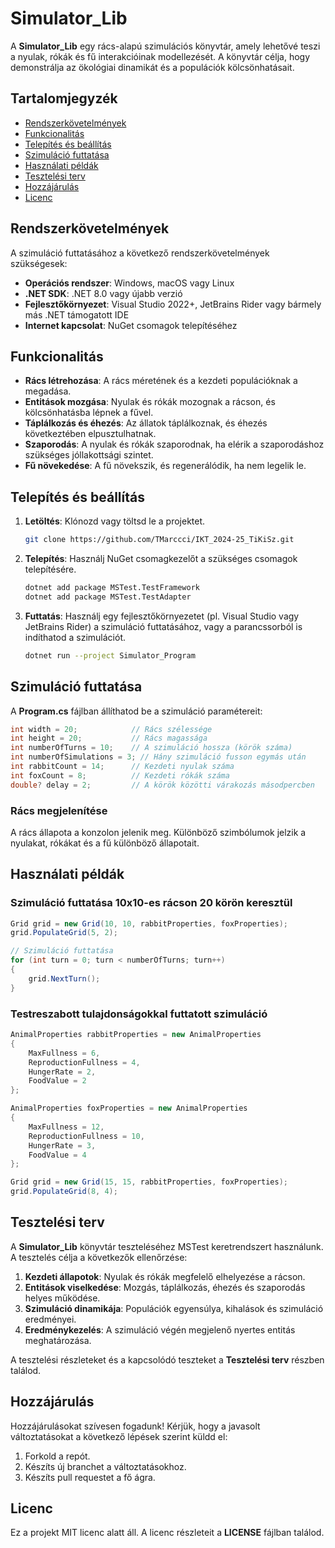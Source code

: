 # Simulator_Lib

A **Simulator_Lib** egy rács-alapú szimulációs könyvtár, amely lehetővé teszi a nyulak, rókák és fű interakcióinak modellezését. A könyvtár célja, hogy demonstrálja az ökológiai dinamikát és a populációk kölcsönhatásait.

## Tartalomjegyzék

- [Rendszerkövetelmények](#rendszerkövetelmények)
- [Funkcionalitás](#funkcionalitás)
- [Telepítés és beállítás](#telepítés-és-beállítás)
- [Szimuláció futtatása](#szimuláció-futtatása)
- [Használati példák](#használati-példák)
- [Tesztelési terv](#tesztelési-terv)
- [Hozzájárulás](#hozzájárulás)
- [Licenc](#licenc)

## Rendszerkövetelmények

A szimuláció futtatásához a következő rendszerkövetelmények szükségesek:

- **Operációs rendszer**: Windows, macOS vagy Linux
- **.NET SDK**: .NET 8.0 vagy újabb verzió
- **Fejlesztőkörnyezet**: Visual Studio 2022+, JetBrains Rider vagy bármely más .NET támogatott IDE
- **Internet kapcsolat**: NuGet csomagok telepítéséhez

## Funkcionalitás

- **Rács létrehozása**: A rács méretének és a kezdeti populációknak a megadása.
- **Entitások mozgása**: Nyulak és rókák mozognak a rácson, és kölcsönhatásba lépnek a fűvel.
- **Táplálkozás és éhezés**: Az állatok táplálkoznak, és éhezés következtében elpusztulhatnak.
- **Szaporodás**: A nyulak és rókák szaporodnak, ha elérik a szaporodáshoz szükséges jóllakottsági szintet.
- **Fű növekedése**: A fű növekszik, és regenerálódik, ha nem legelik le.

## Telepítés és beállítás

1. **Letöltés**: Klónozd vagy töltsd le a projektet.
   ```bash
   git clone https://github.com/TMarccci/IKT_2024-25_TiKiSz.git
   ```
   
2. **Telepítés**: Használj NuGet csomagkezelőt a szükséges csomagok telepítésére.
   ```bash
   dotnet add package MSTest.TestFramework
   dotnet add package MSTest.TestAdapter
   ```

3. **Futtatás**: Használj egy fejlesztőkörnyezetet (pl. Visual Studio vagy JetBrains Rider) a szimuláció futtatásához, vagy a parancssorból is indíthatod a szimulációt.
   ```bash
   dotnet run --project Simulator_Program
   ```

## Szimuláció futtatása

A **Program.cs** fájlban állíthatod be a szimuláció paramétereit:

```csharp
int width = 20;            // Rács szélessége
int height = 20;           // Rács magassága
int numberOfTurns = 10;    // A szimuláció hossza (körök száma)
int numberOfSimulations = 3; // Hány szimuláció fusson egymás után
int rabbitCount = 14;      // Kezdeti nyulak száma
int foxCount = 8;          // Kezdeti rókák száma
double? delay = 2;         // A körök közötti várakozás másodpercben
```

### Rács megjelenítése

A rács állapota a konzolon jelenik meg. Különböző szimbólumok jelzik a nyulakat, rókákat és a fű különböző állapotait.

## Használati példák

### Szimuláció futtatása 10x10-es rácson 20 körön keresztül

```csharp
Grid grid = new Grid(10, 10, rabbitProperties, foxProperties);
grid.PopulateGrid(5, 2);

// Szimuláció futtatása
for (int turn = 0; turn < numberOfTurns; turn++)
{
    grid.NextTurn();
}
```

### Testreszabott tulajdonságokkal futtatott szimuláció

```csharp
AnimalProperties rabbitProperties = new AnimalProperties
{
    MaxFullness = 6,
    ReproductionFullness = 4,
    HungerRate = 2,
    FoodValue = 2
};

AnimalProperties foxProperties = new AnimalProperties
{
    MaxFullness = 12,
    ReproductionFullness = 10,
    HungerRate = 3,
    FoodValue = 4
};

Grid grid = new Grid(15, 15, rabbitProperties, foxProperties);
grid.PopulateGrid(8, 4);
```

## Tesztelési terv

A **Simulator_Lib** könyvtár teszteléséhez MSTest keretrendszert használunk. A tesztelés célja a következők ellenőrzése:

1. **Kezdeti állapotok**: Nyulak és rókák megfelelő elhelyezése a rácson.
2. **Entitások viselkedése**: Mozgás, táplálkozás, éhezés és szaporodás helyes működése.
3. **Szimuláció dinamikája**: Populációk egyensúlya, kihalások és szimuláció eredményei.
4. **Eredménykezelés**: A szimuláció végén megjelenő nyertes entitás meghatározása.

A tesztelési részleteket és a kapcsolódó teszteket a **Tesztelési terv** részben találod.

## Hozzájárulás

Hozzájárulásokat szívesen fogadunk! Kérjük, hogy a javasolt változtatásokat a következő lépések szerint küldd el:

1. Forkold a repót.
2. Készíts új branchet a változtatásokhoz.
3. Készíts pull requestet a fő ágra.

## Licenc

Ez a projekt MIT licenc alatt áll. A licenc részleteit a **LICENSE** fájlban találod.

